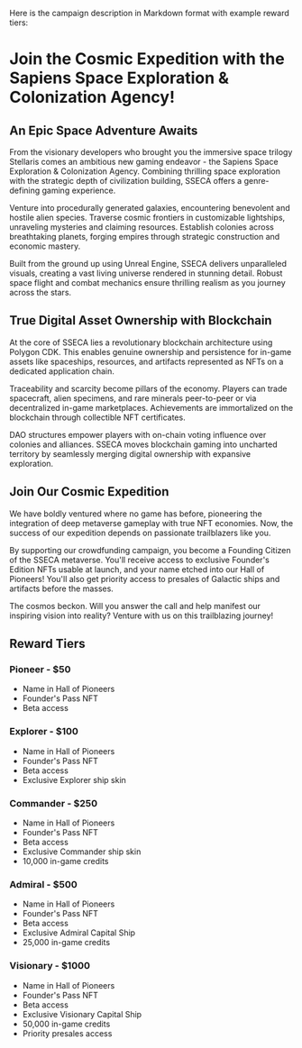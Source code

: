 Here is the campaign description in Markdown format with example reward tiers:

# Join the Cosmic Expedition with the Sapiens Space Exploration & Colonization Agency!

## An Epic Space Adventure Awaits

From the visionary developers who brought you the immersive space trilogy Stellaris comes an ambitious new gaming endeavor - the Sapiens Space Exploration & Colonization Agency. Combining thrilling space exploration with the strategic depth of civilization building, SSECA offers a genre-defining gaming experience.  

Venture into procedurally generated galaxies, encountering benevolent and hostile alien species. Traverse cosmic frontiers in customizable lightships, unraveling mysteries and claiming resources. Establish colonies across breathtaking planets, forging empires through strategic construction and economic mastery.

Built from the ground up using Unreal Engine, SSECA delivers unparalleled visuals, creating a vast living universe rendered in stunning detail. Robust space flight and combat mechanics ensure thrilling realism as you journey across the stars.

## True Digital Asset Ownership with Blockchain

At the core of SSECA lies a revolutionary blockchain architecture using Polygon CDK. This enables genuine ownership and persistence for in-game assets like spaceships, resources, and artifacts represented as NFTs on a dedicated application chain.

Traceability and scarcity become pillars of the economy. Players can trade spacecraft, alien specimens, and rare minerals peer-to-peer or via decentralized in-game marketplaces. Achievements are immortalized on the blockchain through collectible NFT certificates. 

DAO structures empower players with on-chain voting influence over colonies and alliances. SSECA moves blockchain gaming into uncharted territory by seamlessly merging digital ownership with expansive exploration.

## Join Our Cosmic Expedition

We have boldly ventured where no game has before, pioneering the integration of deep metaverse gameplay with true NFT economies. Now, the success of our expedition depends on passionate trailblazers like you.

By supporting our crowdfunding campaign, you become a Founding Citizen of the SSECA metaverse. You'll receive access to exclusive Founder's Edition NFTs usable at launch, and your name etched into our Hall of Pioneers! You'll also get priority access to presales of Galactic ships and artifacts before the masses.

The cosmos beckon. Will you answer the call and help manifest our inspiring vision into reality? Venture with us on this trailblazing journey!

## Reward Tiers

### Pioneer - $50
- Name in Hall of Pioneers 
- Founder's Pass NFT
- Beta access

### Explorer - $100 
- Name in Hall of Pioneers
- Founder's Pass NFT 
- Beta access
- Exclusive Explorer ship skin

### Commander - $250
- Name in Hall of Pioneers  
- Founder's Pass NFT
- Beta access
- Exclusive Commander ship skin
- 10,000 in-game credits

### Admiral - $500
- Name in Hall of Pioneers
- Founder's Pass NFT 
- Beta access 
- Exclusive Admiral Capital Ship 
- 25,000 in-game credits

### Visionary - $1000
- Name in Hall of Pioneers
- Founder's Pass NFT
- Beta access
- Exclusive Visionary Capital Ship
- 50,000 in-game credits
- Priority presales access